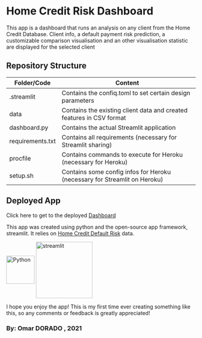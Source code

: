 # Home Credit Risk Dashboard
This app is a dashboard that runs an analysis on any client from the Home Credit Database. Client info, a default payment risk prediction, a customizable comparison visualisation and an other visualisation statistic are displayed for the selected client

## Repository Structure
| Folder/Code | Content |
| ------------- | ------------- |
| .streamlit | Contains the confiq.toml to set certain design parameters |
| data | Contains the existing client data and created features in CSV format |
| dashboard.py | Contains the actual Streamlit application |
| requirements.txt | Contains all requirements (necessary for Streamlit sharing) |
| procfile | Contains commands to execute for Heroku (necessary for Heroku) |
| setup.sh | Contains some config infos for Heroku (necessary for Streamlit on Heroku) |

## Deployed App
Click here to get to the deployed [Dashboard](https://https://dashboard-credit-risk.herokuapp.com/)

This app was created using python and the open-source app framework, streamlit. It relies on [Home Credit Default Risk](https://www.kaggle.com/c/home-credit-default-risk/overview) data.

[<img align="middle" alt="Python" width="75px" src="https://external-content.duckduckgo.com/iu/?u=https%3A%2F%2Fcode.fb.com%2Fwp-content%2Fuploads%2F2016%2F05%2F2000px-Python-logo-notext.svg_.png&f=1&nofb=1" />][Python]
[<img align="middle" alt="streamlit" width="150px" src="https://assets.website-files.com/5dc3b47ddc6c0c2a1af74ad0/5e181828ba9f9e92b6ebc6e7_RGB_Logomark_Color_Light_Bg.png" />][streamlit]

[Python]: https://www.python.org/
[streamlit]: https://www.streamlit.io/

I hope you enjoy the app! This is my first time ever creating something like this, so any comments or feedback is greatly appreciated!

### By: Omar DORADO , 2021
